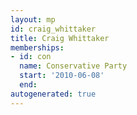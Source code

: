 ```yaml
---
layout: mp
id: craig_whittaker
title: Craig Whittaker
memberships:
- id: con
  name: Conservative Party
  start: '2010-06-08'
  end: 
autogenerated: true
---
```

